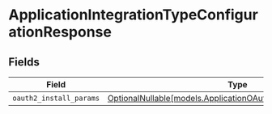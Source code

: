 # ApplicationIntegrationTypeConfigurationResponse


## Fields

| Field                                                                                                                  | Type                                                                                                                   | Required                                                                                                               | Description                                                                                                            |
| ---------------------------------------------------------------------------------------------------------------------- | ---------------------------------------------------------------------------------------------------------------------- | ---------------------------------------------------------------------------------------------------------------------- | ---------------------------------------------------------------------------------------------------------------------- |
| `oauth2_install_params`                                                                                                | [OptionalNullable[models.ApplicationOAuth2InstallParamsResponse]](../models/applicationoauth2installparamsresponse.md) | :heavy_minus_sign:                                                                                                     | N/A                                                                                                                    |
